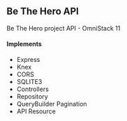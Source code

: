 ## Be The Hero API

Be The Hero project API - OmniStack 11


#### Implements

- Express
- Knex
- CORS
- SQLITE3
- Controllers
- Repository
- QueryBuilder Pagination
- API Resource
 